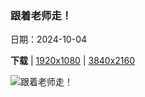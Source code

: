 ### 跟着老师走！

日期：2024-10-04

**下载**  |  [1920x1080](https://cn.bing.com/th?id=OHR.ElephantTeacher_ZH-CN0543308499_1920x1080.jpg)  |  [3840x2160](https://cn.bing.com/th?id=OHR.ElephantTeacher_ZH-CN0543308499_UHD.jpg)

![跟着老师走！](https://cn.bing.com/th?id=OHR.ElephantTeacher_ZH-CN0543308499_1920x1080.jpg "东察沃国家公园的非洲象，肯尼亚 (© Neil Bowman/Minden Pictures)")


